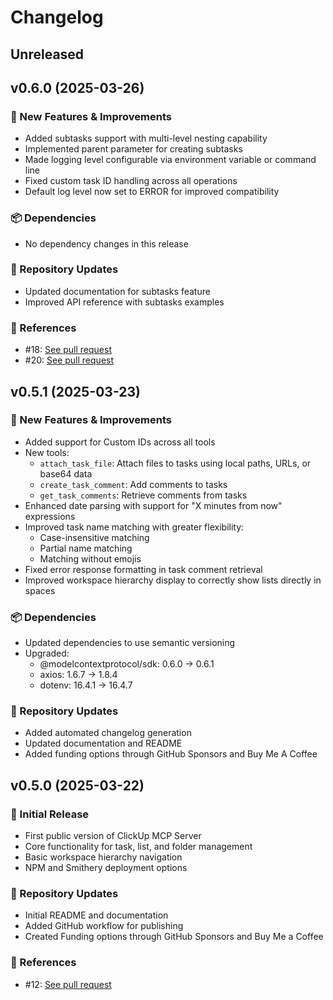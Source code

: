 # Changelog

## Unreleased

## v0.6.0 (2025-03-26)

### 🚀 New Features & Improvements
- Added subtasks support with multi-level nesting capability
- Implemented parent parameter for creating subtasks
- Made logging level configurable via environment variable or command line
- Fixed custom task ID handling across all operations
- Default log level now set to ERROR for improved compatibility

### 📦 Dependencies
- No dependency changes in this release

### 🔄 Repository Updates
- Updated documentation for subtasks feature
- Improved API reference with subtasks examples

### 🔗 References
- #18: [See pull request](https://github.com/taazkareem/clickup-mcp-server/pull/18)
- #20: [See pull request](https://github.com/taazkareem/clickup-mcp-server/pull/20)

## v0.5.1 (2025-03-23)

### 🚀 New Features & Improvements
- Added support for Custom IDs across all tools
- New tools: 
  - `attach_task_file`: Attach files to tasks using local paths, URLs, or base64 data
  - `create_task_comment`: Add comments to tasks
  - `get_task_comments`: Retrieve comments from tasks
- Enhanced date parsing with support for "X minutes from now" expressions
- Improved task name matching with greater flexibility:
  - Case-insensitive matching
  - Partial name matching
  - Matching without emojis
- Fixed error response formatting in task comment retrieval
- Improved workspace hierarchy display to correctly show lists directly in spaces

### 📦 Dependencies
- Updated dependencies to use semantic versioning
- Upgraded:
  - @modelcontextprotocol/sdk: 0.6.0 → 0.6.1
  - axios: 1.6.7 → 1.8.4
  - dotenv: 16.4.1 → 16.4.7

### 🔄 Repository Updates
- Added automated changelog generation
- Updated documentation and README
- Added funding options through GitHub Sponsors and Buy Me A Coffee

## v0.5.0 (2025-03-22)

### 🚀 Initial Release
- First public version of ClickUp MCP Server
- Core functionality for task, list, and folder management
- Basic workspace hierarchy navigation
- NPM and Smithery deployment options

### 🔄 Repository Updates
- Initial README and documentation
- Added GitHub workflow for publishing
- Created Funding options through GitHub Sponsors and Buy Me a Coffee

### 🔗 References
- #12: [See pull request](https://github.com/taazkareem/clickup-mcp-server/pull/12)

